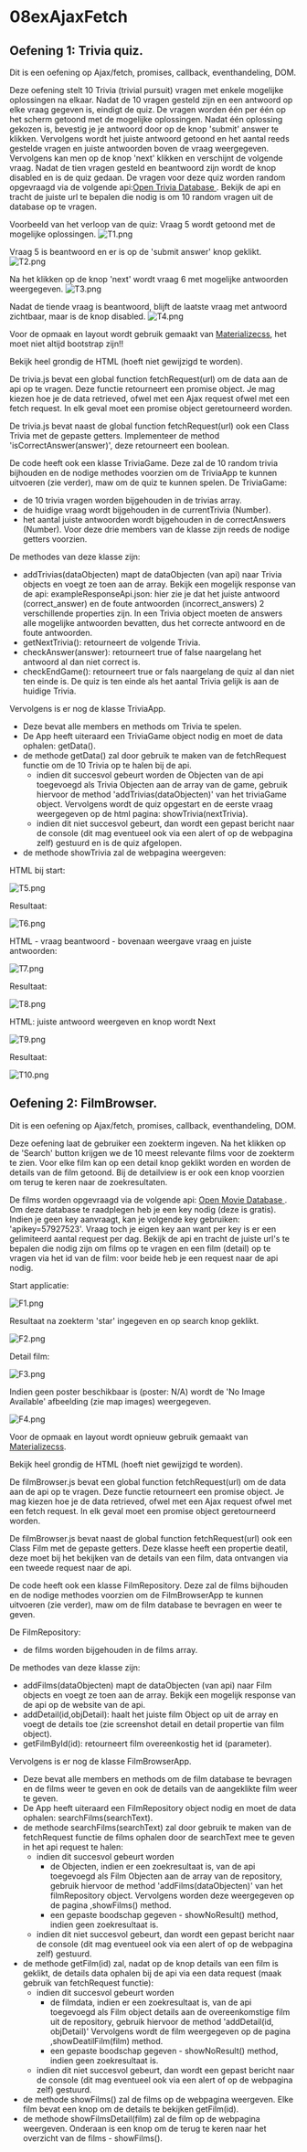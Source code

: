 # 08exAjaxFetch
## Oefening 1:  Trivia quiz.
Dit is een oefening op Ajax/fetch, promises, callback, eventhandeling, DOM.

Deze oefening stelt 10 Trivia (trivial pursuit) vragen met enkele mogelijke oplossingen na elkaar. Nadat de 10 vragen gesteld zijn en een antwoord op elke vraag gegeven is, eindigt de quiz.
De vragen worden één per één op het scherm getoond met de mogelijke oplossingen. Nadat één oplossing gekozen is, bevestig je je antwoord door op de knop 'submit' answer te klikken. Vervolgens wordt het juiste antwoord getoond en het aantal reeds gestelde vragen en juiste antwoorden boven de vraag weergegeven.
Vervolgens kan men op de knop 'next' klikken en verschijnt de volgende vraag.
Nadat de tien vragen gesteld en beantwoord zijn wordt de knop disabled en is de quiz gedaan.
De vragen voor deze quiz worden random opgevraagd via de volgende api:[Open Trivia Database ](https://opentdb.com/). Bekijk de api en tracht de juiste url te bepalen die nodig is om 10 random vragen uit de database op te vragen.  

Voorbeeld van het verloop van de quiz:
Vraag 5 wordt getoond met de mogelijke oplossingen.
![T1.png](/docs/T1.png 'Resultaat')

Vraag 5 is beantwoord en er is op de 'submit answer' knop geklikt.
![T2.png](/docs/T2.png 'Resultaat')

Na het klikken op de knop 'next' wordt vraag 6 met mogelijke antwoorden weergegeven.
![T3.png](/docs/T3.png 'Resultaat')

Nadat de tiende vraag is beantwoord, blijft de laatste vraag met antwoord zichtbaar, maar is de knop disabled.
![T4.png](/docs/T4.png 'Resultaat')

Voor de opmaak en layout wordt gebruik gemaakt van [Materializecss](https://materializecss.com/), het moet niet altijd bootstrap zijn!!

Bekijk heel grondig de HTML (hoeft niet gewijzigd te worden).

De trivia.js bevat een global function fetchRequest(url) om de data aan de api op te vragen. Deze functie retourneert een promise object. Je mag kiezen hoe je de data retrieved, ofwel met een Ajax request ofwel met een fetch request. In elk geval moet een promise object geretourneerd worden.

De trivia.js bevat naast de global function fetchRequest(url) ook een Class Trivia met de gepaste getters. Implementeer de method 'isCorrectAnswer(answer)', deze retourneert een boolean. 

De code heeft ook een klasse TriviaGame. Deze zal de 10 random trivia bijhouden en de nodige methodes voorzien om de TriviaApp te kunnen uitvoeren (zie verder), maw om de quiz te kunnen spelen.
De TriviaGame:
- de 10 trivia vragen worden bijgehouden in de trivias array.
- de huidige vraag wordt bijgehouden in de currentTrivia (Number).
- het aantal juiste antwoorden wordt bijgehouden in de correctAnswers (Number).
Voor deze drie members van de klasse zijn reeds de nodige getters voorzien.

De methodes van deze klasse zijn:
- addTrivias(dataObjecten) mapt de dataObjecten (van api) naar Trivia objects en voegt ze toen aan de array. Bekijk een mogelijk response van de api: exampleResponseApi.json: hier zie je dat het juiste antwoord (correct_answer) en de foute antwoorden (incorrect_answers) 2 verschillende properties zijn. In een Trivia object moeten de answers alle mogelijke antwoorden bevatten, dus het correcte antwoord en de foute antwoorden.
- getNextTrivia(): retourneert de volgende Trivia.
- checkAnswer(answer): retourneert true of false naargelang het antwoord al dan niet correct is.
- checkEndGame(): retourneert true or fals naargelang de quiz al dan niet ten einde is. De quiz is ten einde als het aantal Trivia gelijk is aan de huidige Trivia.

Vervolgens is er nog de klasse TriviaApp. 
- Deze bevat alle members en methods om Trivia te spelen. 
- De App heeft uiteraard een TriviaGame object nodig en moet de data ophalen: getData().
- de methode getData() zal door gebruik te maken van de fetchRequest functie om de 10 Trivia op te halen bij de api.
    - indien dit succesvol gebeurt worden de Objecten van de api toegevoegd als Trivia Objecten aan de array van de game, gebruik hiervoor de method 'addTrivias(dataObjecten)' van het triviaGame object. Vervolgens wordt de quiz opgestart en de eerste vraag weergegeven op de html pagina: showTrivia(nextTrivia).
    - indien dit niet succesvol gebeurt, dan wordt een gepast bericht naar de console (dit mag eventueel ook via een alert of op de webpagina zelf) gestuurd en is de quiz afgelopen.
- de methode showTrivia zal de webpagina weergeven:
    
HTML bij start:

![T5.png](/docs/T5.png 'Resultaat')
    
Resultaat:

![T6.png](/docs/T6.png 'Resultaat')
    
HTML - vraag beantwoord - bovenaan weergave vraag en juiste antwoorden:

![T7.png](/docs/T7.png 'Resultaat')
    
Resultaat:

![T8.png](/docs/T8.png 'Resultaat')
    
HTML: juiste antwoord weergeven en knop wordt Next

![T9.png](/docs/T9.png 'Resultaat')
    
Resultaat:

![T10.png](/docs/T10.png 'Resultaat')
        
        
## Oefening 2:  FilmBrowser.
Dit is een oefening op Ajax/fetch, promises, callback, eventhandeling, DOM.

Deze oefening laat de gebruiker een zoekterm ingeven. Na het klikken op de 'Search' button krijgen we de 10 meest relevante films voor de zoekterm te zien. Voor elke film kan op een detail knop geklikt worden en worden de details van de film getoond. Bij de detailview is er ook een knop voorzien om terug te keren naar de zoekresultaten.

De films worden opgevraagd via de volgende api: [Open Movie Database ](http://www.omdbapi.com/). Om deze database te raadplegen heb je een key nodig (deze is gratis). Indien je geen key aanvraagt, kan je volgende key gebruiken: 'apikey=57927523'. Vraag toch je eigen key aan want per key is er een gelimiteerd aantal request per dag. Bekijk de api en tracht de juiste url's te bepalen die nodig zijn om films op te vragen en een film (detail) op te vragen via het id van de film: voor beide heb je een request naar de api nodig.

Start applicatie:

![F1.png](/docs/F1.png 'Resultaat')
    
Resultaat na zoekterm 'star' ingegeven en op search knop geklikt.

![F2.png](/docs/F2.png 'Resultaat')

Detail film:

![F3.png](/docs/F3.png 'Resultaat')

Indien geen poster beschikbaar is (poster: N/A) wordt de 'No Image Available' afbeelding (zie map images) weergegeven.

![F4.png](/docs/F4.png 'Resultaat')

Voor de opmaak en layout wordt opnieuw gebruik gemaakt van [Materializecss](https://materializecss.com/).

Bekijk heel grondig de HTML (hoeft niet gewijzigd te worden).

De filmBrowser.js bevat een global function fetchRequest(url) om de data aan de api op te vragen. Deze functie retourneert een promise object. Je mag kiezen hoe je de data retrieved, ofwel met een Ajax request ofwel met een fetch request. In elk geval moet een promise object geretourneerd worden.

De filmBrowser.js bevat naast de global function fetchRequest(url) ook een Class Film met de gepaste getters. Deze klasse heeft een propertie deatil, deze moet bij het bekijken van de details van een film, data ontvangen via een tweede request naar de api.

De code heeft ook een klasse FilmRepository. Deze zal de films bijhouden en de nodige methodes voorzien om de FilmBrowserApp te kunnen uitvoeren (zie verder), maw om de film database te bevragen en weer te geven.

De FilmRepository:
- de films worden bijgehouden in de films array.

De methodes van deze klasse zijn:
- addFilms(dataObjecten) mapt de dataObjecten (van api) naar Film objects en voegt ze toen aan de array. Bekijk een mogelijk response van de api op de website van de api.
- addDetail(id,objDetail): haalt het juiste film Object op uit de array en voegt de details toe (zie screenshot detail en detail propertie van film object).
- getFilmById(id): retourneert film overeenkostig het id (parameter).

Vervolgens is er nog de klasse FilmBrowserApp. 
- Deze bevat alle members en methods om de film database te bevragen en de films weer te geven en ook de details van de aangeklikte film weer te geven. 
- De App heeft uiteraard een FilmRepository object nodig en moet de data ophalen: searchFilms(searchText).
- de methode searchFilms(searchText) zal door gebruik te maken van de fetchRequest functie de films ophalen door de searchText mee te geven in het api request te halen:
    - indien dit succesvol gebeurt worden 
        - de Objecten, indien er een zoekresultaat is, van de api toegevoegd als Film Objecten aan de array van de repository, gebruik hiervoor de method 'addFilms(dataObjecten)' van het filmRepository object. Vervolgens worden deze weergegeven op de pagina ,showFilms() method.
        - een gepaste boodschap gegeven - showNoResult() method, indien geen zoekresultaat is.
    - indien dit niet succesvol gebeurt, dan wordt een gepast bericht naar de console (dit mag eventueel ook via een alert of op de webpagina zelf) gestuurd.
- de methode getFilm(id) zal, nadat op de knop details van een film is geklikt, de details data ophalen bij de api via een data request (maak gebruik van fetchRequest functie):
    - indien dit succesvol gebeurt worden 
        - de filmdata, indien er een zoekresultaat is, van de api toegevoegd als Film object details aan de overeenkomstige film uit de repository, gebruik hiervoor de method 'addDetail(id, objDetail)'  Vervolgens wordt de film weergegeven op de pagina ,showDeatilFilm(film) method.
        - een gepaste boodschap gegeven - showNoResult() method, indien geen zoekresultaat is.
    - indien dit niet succesvol gebeurt, dan wordt een gepast bericht naar de console (dit mag eventueel ook via een alert of op de webpagina zelf) gestuurd.
- de methode showFilms() zal de films op de webpagina weergeven. Elke film bevat een knop om de details te bekijken getFilm(id).
- de methode showFilmsDetail(film) zal de film op de webpagina weergeven. Onderaan is een knop om de terug te keren naar het overzicht van de films - showFilms().
